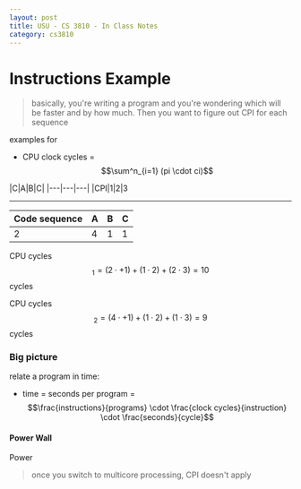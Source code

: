 ```yaml
---
layout: post
title: USU - CS 3810 - In Class Notes
category: cs3810
---
```


# Instructions Example

> basically, you're writing a program and you're wondering which will be faster and by how much. Then you want to figure out CPI for each sequence


examples for 

- CPU clock cycles = $$\sum^n_{i=1} (pi \cdot ci)$$

|C|A|B|C|
|---|---|---|
|CPI|1|2|3

---


|Code sequence|A|B|C|
|---|---|---|---|
|2|4|1|1|


CPU cycles$$_1 = (2 \cdot + 1) + (1 \cdot 2) + (2 \cdot 3) = 10$$ cycles

CPU cycles$$_2 = (4 \cdot + 1) + (1 \cdot 2) + (1 \cdot 3) = 9$$ cycles


### Big picture

relate a program in time:

- time = seconds per program = $$\frac{instructions}{programs} \cdot \frac{clock cycles}{instruction} \cdot \frac{seconds}{cycle}$$

#### Power Wall

Power

> once you switch to multicore processing, CPI doesn't apply
